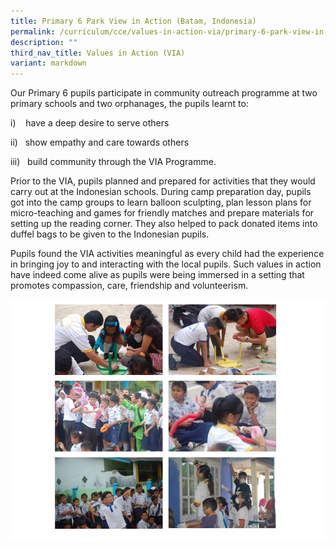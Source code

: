 ```yaml
---
title: Primary 6 Park View in Action (Batam, Indonesia)
permalink: /curriculum/cce/values-in-action-via/primary-6-park-view-in-action-batam-indonesia/
description: ""
third_nav_title: Values in Action (VIA)
variant: markdown
---
```

Our Primary 6 pupils participate in community outreach programme at two primary schools and two orphanages, the pupils learnt to:

i)    have a deep desire to serve others

ii)   show empathy and care towards others

iii)   build community through the VIA Programme.

Prior to the VIA, pupils planned and prepared for activities that they would carry out at the Indonesian schools. During camp preparation day, pupils got into the camp groups to learn balloon sculpting, plan lesson plans for micro-teaching and games for friendly matches and prepare materials for setting up the reading corner. They also helped to pack donated items into duffel bags to be given to the Indonesian pupils.

Pupils found the VIA activities meaningful as every child had the experience in bringing joy to and interacting with the local pupils. Such values in action have indeed come alive as pupils were being immersed in a setting that promotes compassion, care, friendship and volunteerism.

![](/images/p6via.jpg)